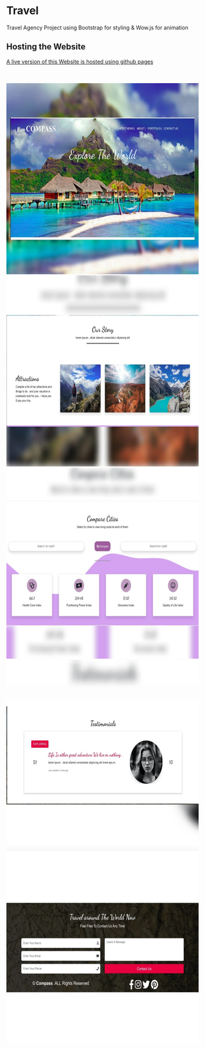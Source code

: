 # Travel
Travel Agency Project using Bootstrap for styling & Wow.js for animation
## Hosting the Website

[A live version of this Website is hosted using github pages](https://nouraan-ahmed.github.io/Travel/)

<br>
<br>

<div align="center">
<img src="https://github.com/nouraan-ahmed/Travel/blob/master/Travel/img/out1.jpeg" width="850" height="500" > 
<img src="https://github.com/nouraan-ahmed/Travel/blob/master/Travel/img/out2.jpeg" width="850" height="500" >
<img src="https://github.com/nouraan-ahmed/Travel/blob/master/Travel/img/out3.jpeg" width="850" height="500" > 
<img src="https://github.com/nouraan-ahmed/Travel/blob/master/Travel/img/out4.jpeg" width="850" height="500" > 
<img src="https://github.com/nouraan-ahmed/Travel/blob/master/Travel/img/out5.jpeg" width="850" height="500" > 
<div>

